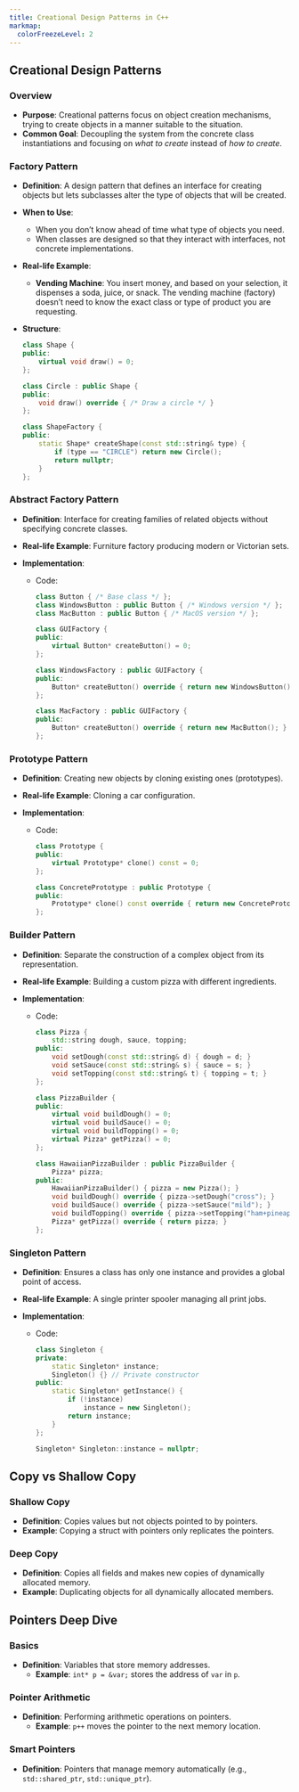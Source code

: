 ```yaml
---
title: Creational Design Patterns in C++
markmap:
  colorFreezeLevel: 2
---
```


<!-- @format -->

## Creational Design Patterns

### Overview

- **Purpose**: Creational patterns focus on object creation mechanisms, trying to create objects in a manner suitable to the situation.
- **Common Goal**: Decoupling the system from the concrete class instantiations and focusing on _what to create_ instead of _how to create_.

### Factory Pattern

- **Definition**: A design pattern that defines an interface for creating objects but lets subclasses alter the type of objects that will be created.
- **When to Use**:
  - When you don’t know ahead of time what type of objects you need.
  - When classes are designed so that they interact with interfaces, not concrete implementations.
- **Real-life Example**:
  - **Vending Machine**: You insert money, and based on your selection, it dispenses a soda, juice, or snack. The vending machine (factory) doesn’t need to know the exact class or type of product you are requesting.
- **Structure**:

  ```cpp
  class Shape {
  public:
      virtual void draw() = 0;
  };

  class Circle : public Shape {
  public:
      void draw() override { /* Draw a circle */ }
  };

  class ShapeFactory {
  public:
      static Shape* createShape(const std::string& type) {
          if (type == "CIRCLE") return new Circle();
          return nullptr;
      }
  };
  ```

### Abstract Factory Pattern

- **Definition**: Interface for creating families of related objects without specifying concrete classes.
- **Real-life Example**: Furniture factory producing modern or Victorian sets.
- **Implementation**:

  - Code:

    ```cpp
    class Button { /* Base class */ };
    class WindowsButton : public Button { /* Windows version */ };
    class MacButton : public Button { /* MacOS version */ };

    class GUIFactory {
    public:
        virtual Button* createButton() = 0;
    };

    class WindowsFactory : public GUIFactory {
    public:
        Button* createButton() override { return new WindowsButton(); }
    };

    class MacFactory : public GUIFactory {
    public:
        Button* createButton() override { return new MacButton(); }
    };
    ```

### Prototype Pattern

- **Definition**: Creating new objects by cloning existing ones (prototypes).
- **Real-life Example**: Cloning a car configuration.
- **Implementation**:

  - Code:

    ```cpp
    class Prototype {
    public:
        virtual Prototype* clone() const = 0;
    };

    class ConcretePrototype : public Prototype {
    public:
        Prototype* clone() const override { return new ConcretePrototype(*this); }
    };
    ```

### Builder Pattern

- **Definition**: Separate the construction of a complex object from its representation.
- **Real-life Example**: Building a custom pizza with different ingredients.
- **Implementation**:

  - Code:

    ```cpp
    class Pizza {
        std::string dough, sauce, topping;
    public:
        void setDough(const std::string& d) { dough = d; }
        void setSauce(const std::string& s) { sauce = s; }
        void setTopping(const std::string& t) { topping = t; }
    };

    class PizzaBuilder {
    public:
        virtual void buildDough() = 0;
        virtual void buildSauce() = 0;
        virtual void buildTopping() = 0;
        virtual Pizza* getPizza() = 0;
    };

    class HawaiianPizzaBuilder : public PizzaBuilder {
        Pizza* pizza;
    public:
        HawaiianPizzaBuilder() { pizza = new Pizza(); }
        void buildDough() override { pizza->setDough("cross"); }
        void buildSauce() override { pizza->setSauce("mild"); }
        void buildTopping() override { pizza->setTopping("ham+pineapple"); }
        Pizza* getPizza() override { return pizza; }
    };
    ```

### Singleton Pattern

- **Definition**: Ensures a class has only one instance and provides a global point of access.
- **Real-life Example**: A single printer spooler managing all print jobs.
- **Implementation**:

  - Code:

    ```cpp
    class Singleton {
    private:
        static Singleton* instance;
        Singleton() {} // Private constructor
    public:
        static Singleton* getInstance() {
            if (!instance)
                instance = new Singleton();
            return instance;
        }
    };

    Singleton* Singleton::instance = nullptr;
    ```

## Copy vs Shallow Copy

### Shallow Copy

- **Definition**: Copies values but not objects pointed to by pointers.
- **Example**: Copying a struct with pointers only replicates the pointers.

### Deep Copy

- **Definition**: Copies all fields and makes new copies of dynamically allocated memory.
- **Example**: Duplicating objects for all dynamically allocated members.

## Pointers Deep Dive

### Basics

- **Definition**: Variables that store memory addresses.
  - **Example**: `int* p = &var;` stores the address of `var` in `p`.

### Pointer Arithmetic

- **Definition**: Performing arithmetic operations on pointers.
  - **Example**: `p++` moves the pointer to the next memory location.

### Smart Pointers

- **Definition**: Pointers that manage memory automatically (e.g., `std::shared_ptr`, `std::unique_ptr`).
